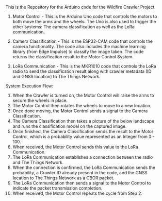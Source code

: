 This is the Repository for the Arduino code for the Wildfire Crawler Project

1. Motor Control - This is the Arduino Uno code that controls the motors to both move the arms and the wheels. The Uno is also used to trigger the other systems: The camera classification as well as the LoRa communication. 

2. Camera Classification - This is the ESP32-CAM code that controls the camera functionality. The code also includes the machine learning library (from Edge Impulse) to classify the image taken. The code returns the classification result to the Motor Control System.

3. LoRa Communication - This is the MKR1010 code that controls the LoRa radio to send the classification result along with crawler metadata (ID and GNSS location) to The Things Network.

System Execution Flow: 
1. When the Crawler is turned on, the Motor Control will raise the arms to secure the wheels in place.
2. The Motor Control then rotates the wheels to move to a new location.
3. Once done moving, the Motor Control sends a signal to the Camera Classification.
4. The Camera Classification then takes a picture of the below landscape and runs the classification model on the captured image.
5. Once finished, the Camera Classification sends the result to the Motor Control, which is a probability value represented as an Integer from 0 - 100.
6. When received, the Motor Control sends this value to the LoRa Communication.
7. The LoRa Communication establishes a connection between the radio and The Things Network.
8. When the connection is confirmed, the LoRa Communication sends the probability, a Crawler ID already present in the code, and the GNSS location to The Things Network as a CBOR packet.
9. The LoRa Communication then sends a signal to the Motor Control to indicate the packet transmission completion.
10. When received, the Motor Control repeats the cycle from Step 2.
